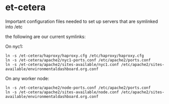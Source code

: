 # et-cetera
Important configuration files needed to set up servers that are symlinked into /etc

the following are our current symlinks:

On nyc1:
```
ln -s /et-cetera/haproxy/haproxy.cfg /etc/haproxy/haproxy.cfg
ln -s /et-cetera/apache2/nyc1-ports.conf /etc/apache2/ports.conf
ln -s /et-cetera/apache2/sites-available/nyc1.conf /etc/apache2/sites-available/environmentaldashboard.org.conf
```

On any worker node:
```
ln -s /et-cetera/apache2/node-ports.conf /etc/apache2/ports.conf
ln -s /et-cetera/apache2/sites-available/node.conf /etc/apache2/sites-available/environmentaldashboard.org.conf
```